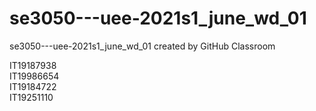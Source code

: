 # se3050---uee-2021s1_june_wd_01
se3050---uee-2021s1_june_wd_01 created by GitHub Classroom


IT19187938	
IT19986654	
IT19184722	
IT19251110	

